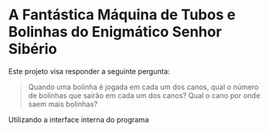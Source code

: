 # A Fantástica Máquina de Tubos e Bolinhas do Enigmático Senhor Sibério

Este projeto visa responder a seguinte pergunta:

> Quando uma bolinha é jogada em cada um dos canos, qual o número de bolinhas que sairão em cada um dos canos? Qual o cano por onde saem mais bolinhas? 

Utilizando a interface interna do programa
